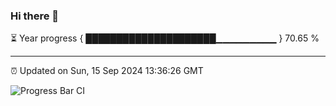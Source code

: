### Hi there 👋

⏳ Year progress { █████████████████████▁▁▁▁▁▁▁▁▁ } 70.65 %

---

⏰ Updated on Sun, 15 Sep 2024 13:36:26 GMT

![Progress Bar CI](https://github.com/IshwaranRudhara/GIT-ACTION/workflows/Progress%20Bar%20CI/badge.svg)

